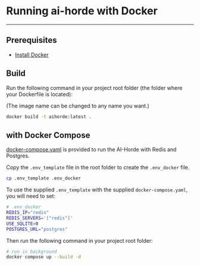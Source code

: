 <!--
SPDX-FileCopyrightText: 2023 Tazlin

SPDX-License-Identifier: AGPL-3.0-or-later
-->

# Running ai-horde with Docker

---

## Prerequisites

- [Install Docker](https://docs.docker.com/get-docker/)

## Build

Run the following command in your project root folder (the folder where your Dockerfile is located):

(The image name can be changed to any name you want.)

```bash
docker build -t aihorde:latest .
```

## with Docker Compose

[docker-compose.yaml](docker-compose.yaml) is provided to run the AI-Horde with Redis and Postgres.

Copy the `.env_template` file in the root folder to create the `.env_docker` file.

```bash
cp .env_template .env_docker
```

To use the supplied `.env_template` with the supplied `docker-compose.yaml`, you will need to set:

```bash
# .env_docker
REDIS_IP="redis"
REDIS_SERVERS='["redis"]'
USE_SQLITE=0
POSTGRES_URL="postgres"
```

Then run the following command in your project root folder:

```bash
# run in background
docker compose up --build -d
```
